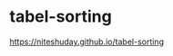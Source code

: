 # tabel-sorting
<a href="https://niteshuday.github.io/tabel-sorting">https://niteshuday.github.io/tabel-sorting</a>
